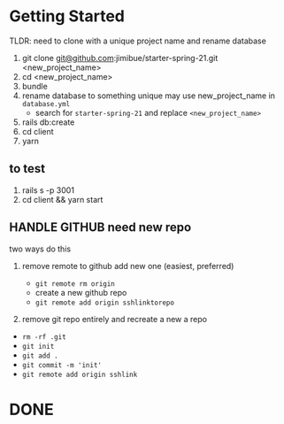 # Getting Started
TLDR: need to clone with a unique project name and rename database

1. git clone git@github.com:jimibue/starter-spring-21.git <new_project_name>
2. cd <new_project_name>
3. bundle
4. rename database to something unique may use new_project_name in `database.yml`
   - search for `starter-spring-21` and replace `<new_project_name>`
5. rails db:create
6. cd client
7. yarn
## to test

1. rails s -p 3001
2. cd client && yarn start
 
## HANDLE GITHUB need new repo
two ways do this 
1. remove remote to github add new one (easiest, preferred)
   
   - `git remote rm origin`
   - create a new github repo
   - `git remote add origin sshlinktorepo`
  
2. remove git repo entirely and recreate a new a repo
   
  - `rm -rf .git`
  - `git init`
  - `git add .`
  - `git commit -m 'init'`
  - `git remote add origin sshlink`


# DONE




